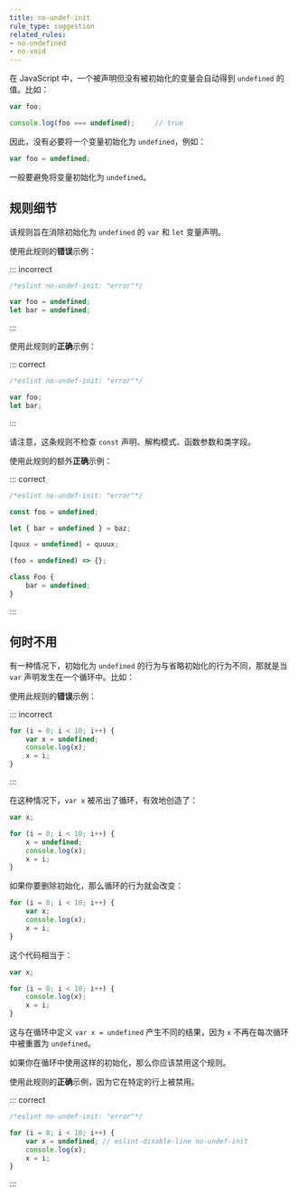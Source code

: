 ```yaml
---
title: no-undef-init
rule_type: suggestion
related_rules:
- no-undefined
- no-void
---
```


在 JavaScript 中，一个被声明但没有被初始化的变量会自动得到 `undefined` 的值。比如：

```js
var foo;

console.log(foo === undefined);     // true
```

因此，没有必要将一个变量初始化为 `undefined`，例如：

```js
var foo = undefined;
```

一般要避免将变量初始化为 `undefined`。

## 规则细节

该规则旨在消除初始化为 `undefined` 的 `var` 和 `let` 变量声明。

使用此规则的**错误**示例：

::: incorrect

```js
/*eslint no-undef-init: "error"*/

var foo = undefined;
let bar = undefined;
```

:::

使用此规则的**正确**示例：

::: correct

```js
/*eslint no-undef-init: "error"*/

var foo;
let bar;
```

:::

请注意，这条规则不检查 `const` 声明、解构模式、函数参数和类字段。

使用此规则的额外**正确**示例：

::: correct

```js
/*eslint no-undef-init: "error"*/

const foo = undefined;

let { bar = undefined } = baz;

[quux = undefined] = quuux;

(foo = undefined) => {};

class Foo {
    bar = undefined;
}
```

:::

## 何时不用

有一种情况下，初始化为 `undefined` 的行为与省略初始化的行为不同，那就是当 `var` 声明发生在一个循环中。比如：

使用此规则的**错误**示例：

::: incorrect

```js
for (i = 0; i < 10; i++) {
    var x = undefined;
    console.log(x);
    x = i;
}
```

:::

在这种情况下，`var x` 被吊出了循环，有效地创造了：

```js
var x;

for (i = 0; i < 10; i++) {
    x = undefined;
    console.log(x);
    x = i;
}
```

如果你要删除初始化，那么循环的行为就会改变：

```js
for (i = 0; i < 10; i++) {
    var x;
    console.log(x);
    x = i;
}
```

这个代码相当于：

```js
var x;

for (i = 0; i < 10; i++) {
    console.log(x);
    x = i;
}
```

这与在循环中定义 `var x = undefined` 产生不同的结果，因为 `x` 不再在每次循环中被重置为 `undefined`。

如果你在循环中使用这样的初始化，那么你应该禁用这个规则。

使用此规则的**正确**示例，因为它在特定的行上被禁用。

::: correct

```js
/*eslint no-undef-init: "error"*/

for (i = 0; i < 10; i++) {
    var x = undefined; // eslint-disable-line no-undef-init
    console.log(x);
    x = i;
}
```

:::
